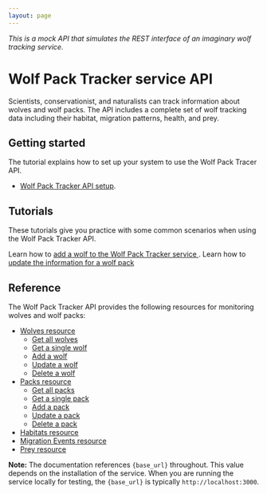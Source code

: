 ```yaml
---
layout: page
---
```

_This is a mock API that simulates the REST interface of an
imaginary wolf tracking service._

# Wolf Pack Tracker service API

Scientists, conservationist, and naturalists can track information about wolves and wolf packs. 
The API includes a complete set of wolf tracking data including their habitat, migration patterns, health, and prey.

## Getting started

The tutorial explains how to set up your system to use the Wolf Pack Tracer API.

* [Wolf Pack Tracker API setup](getting-started.md).


## Tutorials

These tutorials give you practice with some common scenarios when using the Wolf Pack Tracker API.

Learn how to [add a wolf to the Wolf Pack Tracker service ](tutorials/update-pack-tutorial.md).
Learn how to [update the information for a wolf pack]((tutorials/pack-update-pack-tutorial.md)) 

## Reference

The Wolf Pack Tracker API provides the following resources for monitoring wolves and wolf packs:

* [Wolves resource](api/wolves.md)
    * [Get all wolves](api/wolves-get-all.md)
    * [Get a single wolf](api/wolves-get-single.md)
    * [Add a wolf](api/wolves-post.md)
    * [Update a wolf](api/wolves-put.md)
    * [Delete a wolf](api/wolves-delete.md)
* [Packs resource](api/packs.md)
    * [Get all packs](api/packs-get-all.md)
    * [Get a single pack](api/packs-get-single.md)
    * [Add a pack](api/packs-post.md)
    * [Update a  pack](api/packs-put.md)
    * [Delete a pack](api/packs-delete.md)
* [Habitats resource](api/habitats.md)
* [Migration Events resource](api/migration-events.md)
* [Prey resource](api/prey.md)

**Note:** The documentation references `{base_url}` throughout. This value depends
on the installation of the service. 
When you are running the service locally for testing, the `{base_url}` is
typically  `http://localhost:3000`.
